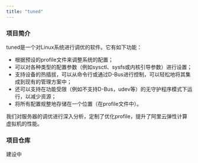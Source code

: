 ```yaml
---
title: "tuned"
---
```


### 项目简介

tuned是一个对Linux系统进行调优的软件。它有如下功能：

- 根据预设的profile文件来调整系统的配置；
- 可以对各种类型的配置参数（例如sysctl、sysfs或内核引导参数）进行设置；
- 支持设备的热插拔，可以从命令行或通过D-Bus进行控制，可以轻松地将其集成到现有的管理方案中；
- 还可以支持在功能受限（例如不支持D-Bus，udev等）的无守护程序模式下运行，以减少资源；
- 将所有配置规整地存储在一个位置（在profile文件中）。

我们对服务器的调优进行深入分析，定制了优化profile，提升了阿里云弹性计算虚拟机的性能。



### 项目仓库

建设中